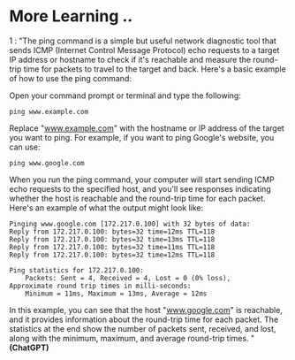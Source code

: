 # More Learning ..

1 : "The ping command is a simple but useful network diagnostic tool that sends ICMP (Internet Control Message Protocol) echo requests to a target IP address or hostname to check if it's reachable and measure the round-trip time for packets to travel to the target and back. Here's a basic example of how to use the ping command:

Open your command prompt or terminal and type the following:

```
ping www.example.com
```

Replace "www.example.com" with the hostname or IP address of the target you want to ping. For example, if you want to ping Google's website, you can use:

```
ping www.google.com
```

When you run the ping command, your computer will start sending ICMP echo requests to the specified host, and you'll see responses indicating whether the host is reachable and the round-trip time for each packet. Here's an example of what the output might look like:

```
Pinging www.google.com [172.217.0.100] with 32 bytes of data:
Reply from 172.217.0.100: bytes=32 time=12ms TTL=118
Reply from 172.217.0.100: bytes=32 time=13ms TTL=118
Reply from 172.217.0.100: bytes=32 time=11ms TTL=118
Reply from 172.217.0.100: bytes=32 time=12ms TTL=118

Ping statistics for 172.217.0.100:
    Packets: Sent = 4, Received = 4, Lost = 0 (0% loss),
Approximate round trip times in milli-seconds:
    Minimum = 11ms, Maximum = 13ms, Average = 12ms
```
In this example, you can see that the host "www.google.com" is reachable, and it provides information about the round-trip time for each packet. The statistics at the end show the number of packets sent, received, and lost, along with the minimum, maximum, and average round-trip times. " **(ChatGPT)**
